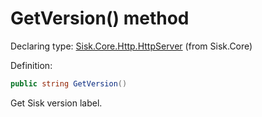 <!--

Copyrights 2023 Sisk Framework - CypherPotato
Published under MIT license

!!! DO NOT EDIT THIS FILE !!!
This file was generated by a tool in the Sisk package. To edit the information in this documentation,
edit the XML documentation present in the Sisk source code.

-->


# GetVersion() method

Declaring type: [Sisk.Core.Http.HttpServer](/read?q=/contents/spec/Sisk.Core.Http.HttpServer.md) (from Sisk.Core)


Definition:

```cs
public string GetVersion()
```

Get Sisk version label.

